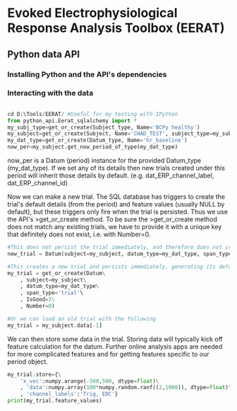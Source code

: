 # Evoked Electrophysiological Response Analysis Toolbox (EERAT)

## Python data API

### Installing Python and the API's dependencies

### Interacting with the data

```python

cd D:\Tools/EERAT/ #Useful for my testing with IPython
from python_api.Eerat_sqlalchemy import *
my_subj_type=get_or_create(Subject_type, Name='BCPy healthy')
my_subject=get_or_create(Subject, Name='CHAD_TEST', subject_type=my_subj_type, species_type='human')
my_dat_type=get_or_create(Datum_type, Name='hr_baseline')
now_per=my_subject.get_now_period_of_type(my_dat_type)

```

now_per is a Datum (period) instance for the provided Datum_type (my_dat_type).
If we set any of its details then new trials created under this period will inherit those details by default. (e.g. dat_ERP_channel_label, dat_ERP_channel_id)

Now we can make a new trial. The SQL database has triggers to create the trial's default details (from the period) and feature values (usually NULL by default), but these triggers only fire when the trial is persisted. Thus we use the API's >get_or_create method. To be sure the >get_or_create method does not match any existing trials, we have to provide it with a unique key that definitely does not exist, i.e. with Number=0.

```python
#This does not persist the trial immediately, and therefore does not create detail and feature entries until after a flush.
new_trial = Datum(subject=my_subject, datum_type=my_dat_type, span_type='trial', IsGood=1)

#This creates a new trial and persists immediately, generating its default details and features.
my_trial = get_or_create(Datum\
	, subject=my_subject\
	, datum_type=my_dat_type\
	, span_type='trial'\
	, IsGood=1\
	, Number=0)

#Or we can load an old trial with the following
my_trial = my_subject.data[-1]
```

We can then store some data in the trial. Storing data will typically kick off feature calculation for the datum. Further online analysis apps are needed for more complicated features and for getting features specific to our period object.

```python
my_trial.store={\
	'x_vec':numpy.arange(-500,500, dtype=float)\
	, 'data':numpy.array(100*numpy.random.ranf((2,1000)), dtype=float)\
	, 'channel_labels':'Trig, EDC'}
print(my_trial.feature_values)
```